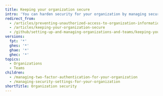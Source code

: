```yaml
---
title: Keeping your organization secure
intro: 'You can harden security for your organization by managing security settings, requiring two-factor authentication (2FA), and reviewing the activity and integrations within your organization.'
redirect_from:
  - /articles/preventing-unauthorized-access-to-organization-information
  - /articles/keeping-your-organization-secure
  - /github/setting-up-and-managing-organizations-and-teams/keeping-your-organization-secure
versions:
  fpt: '*'
  ghes: '*'
  ghae: '*'
  ghec: '*'
topics:
  - Organizations
  - Teams
children:
  - /managing-two-factor-authentication-for-your-organization
  - /managing-security-settings-for-your-organization
shortTitle: Organization security
---
```

